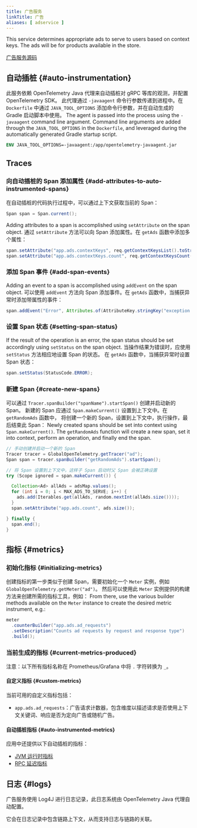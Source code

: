 ```yaml
---
title: 广告服务
linkTitle: 广告
aliases: [ adservice ]
---
```


This service determines appropriate ads to serve to users based on context keys.
The ads will be for products available in the store.

[广告服务源码](https://github.com/open-telemetry/opentelemetry-demo/blob/main/src/ad/)

## 自动插桩 {#auto-instrumentation}

此服务依赖 OpenTelemetry Java 代理来自动插桩对 gRPC 等库的观测，并配置 OpenTelemetry SDK。
此代理通过 `-javaagent` 命令行参数传递到进程中。在 `Dockerfile` 中通过 `JAVA_TOOL_OPTIONS`
添加命令行参数，并在自动生成的 Gradle 启动脚本中使用。 The agent is
passed into the process using the `-javaagent` command line argument. Command
line arguments are added through the `JAVA_TOOL_OPTIONS` in the `Dockerfile`,
and leveraged during the automatically generated Gradle startup script.

```dockerfile
ENV JAVA_TOOL_OPTIONS=-javaagent:/app/opentelemetry-javaagent.jar
```

## Traces

### 向自动插桩的 Span 添加属性 {#add-attributes-to-auto-instrumented-spans}

在自动插桩的代码执行过程中，可以通过上下文获取当前的 Span：

```java
Span span = Span.current();
```

Adding attributes to a span is accomplished using `setAttribute` on the span
object. 通过 `setAttribute` 方法可以向 Span 添加属性。在 `getAds` 函数中添加多个属性：

```java
span.setAttribute("app.ads.contextKeys", req.getContextKeysList().toString());
span.setAttribute("app.ads.contextKeys.count", req.getContextKeysCount());
```

### 添加 Span 事件 {#add-span-events}

Adding an event to a span is accomplished using `addEvent` on the span object.
可以使用 `addEvent` 方法向 Span 添加事件。在 `getAds` 函数中，当捕获异常时添加带属性的事件：

```java
span.addEvent("Error", Attributes.of(AttributeKey.stringKey("exception.message"), e.getMessage()));
```

### 设置 Span 状态 {#setting-span-status}

If the result of the operation is an error, the span status should be set
accordingly using `setStatus` on the span object. 当操作结果为错误时，应使用 `setStatus` 方法相应地设置 Span 的状态。
在 `getAds` 函数中，当捕获异常时设置 Span 状态：

```java
span.setStatus(StatusCode.ERROR);
```

### 新建 Span {#create-new-spans}

可以通过 `Tracer.spanBuilder("spanName").startSpan()` 创建并启动新的 Span。
新建的 Span 应通过 `Span.makeCurrent()` 设置到上下文中。在 `getRandomAds` 函数中，
将创建一个新的 Span，设置到上下文中，执行操作，最后结束此 Span： Newly created spans should be set
into context using `Span.makeCurrent()`. The `getRandomAds` function will create
a new span, set it into context, perform an operation, and finally end the span.

```java
// 手动创建并启动一个新的 Span
Tracer tracer = GlobalOpenTelemetry.getTracer("ad");
Span span = tracer.spanBuilder("getRandomAds").startSpan();

// 将 Span 设置到上下文中，这样子 Span 启动时父 Span 会被正确设置
try (Scope ignored = span.makeCurrent()) {

  Collection<Ad> allAds = adsMap.values();
  for (int i = 0; i < MAX_ADS_TO_SERVE; i++) {
    ads.add(Iterables.get(allAds, random.nextInt(allAds.size())));
  }
  span.setAttribute("app.ads.count", ads.size());

} finally {
  span.end();
}
```

## 指标 {#metrics}

### 初始化指标 {#initializing-metrics}

创建指标的第一步类似于创建 Span，需要初始化一个 `Meter` 实例，例如 `GlobalOpenTelemetry.getMeter("ad")`。
然后可以使用此 `Meter` 实例提供的构建方法来创建所需的指标工具，例如： From there, use the
various builder methods available on the `Meter` instance to create the desired
metric instrument, e.g.:

```java
meter
  .counterBuilder("app.ads.ad_requests")
  .setDescription("Counts ad requests by request and response type")
  .build();
```

### 当前生成的指标 {#current-metrics-produced}

注意：以下所有指标名称在 Prometheus/Grafana 中将 `.` 字符转换为 `_`。

#### 自定义指标 {#custom-metrics}

当前可用的自定义指标包括：

- `app.ads.ad_requests`：广告请求计数器，包含维度以描述请求是否使用上下文关键词、响应是否为定向广告或随机广告。

#### 自动插桩指标 {#auto-instrumented-metrics}

应用中还提供以下自动插桩的指标：

- [JVM 运行时指标](/docs/specs/semconv/runtime/jvm-metrics/)
- [RPC 延迟指标](/docs/specs/semconv/rpc/rpc-metrics/#rpc-server)

## 日志 {#logs}

广告服务使用 Log4J 进行日志记录，此日志系统由 OpenTelemetry Java 代理自动配置。

它会在日志记录中包含链路上下文，从而支持日志与链路的关联。
